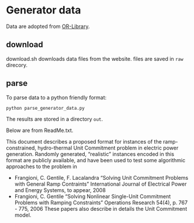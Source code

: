 # Generator data

Data are adopted from
[OR-Library](http://people.brunel.ac.uk/~mastjjb/jeb/orlib/unitinfo.html).


## download

download.sh downloads data files from the website.
files are saved in `raw` direcory.

## parse

 To parse data to a python friendly format:

 ```sh
 python parse_generator_data.py
 ```

The results are stored in a directory `out`.



Below are from ReadMe.txt.

This document describes a proposed format for instances of the
ramp-constrained, hydro-thermal Unit Commitment problem in electric power
generation. Randomly generated, “realistic” instances encoded in this format
are publicly available, and have been used to test some algorithmic approaches
to the problem in
- Frangioni, C. Gentile, F. Lacalandra “Solving Unit Commitment Problems with
  General Ramp Contraints” International Journal of Electrical Power and Energy
  Systems, to appear, 2008
- Frangioni, C. Gentile “Solving Nonlinear Single-Unit Commitment Problems with
  Ramping Constraints” Operations Research 54(4), p. 767 - 775, 2006 These
  papers also describe in details the Unit Commitment model.
